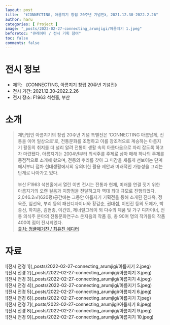 ```yaml
---
layout: post
title:  "《CONNECTING, 아름지기 창립 20주년 기념전》, 2021.12.30-2022.2.26"
author: haru
categories: [ Project ]
image: "_posts/2022-02-27-connecting_arumjigi/아름지기 1.jpeg"
beforetoc: "큐레이터 / 전시 기획 참여"
toc: false
comments: false
---
```

# 전시 정보
- 제목: 《CONNECTING, 아름지기 창립 20주년 기념전》
- 전시 기간: 2021.12.30-2022.2.26
- 전시 장소: F1963 석천홀, 부산

# 소개
>재단법인 아름지기의 창립 20주년 기념 특별전은 ‘CONNECTING 아름답게, 전통을 이어 일상으로’로, 전통문화를 조명하고 이를 창조적으로 계승하는 아름지기 활동의 취지를 더 널리 알려 전통이 생활 속의 아름다움으로 자리 잡도록 하고자 마련됐다. 아름지기는 2004년부터 의식주를 주제로 삼아 매해 하나의 주제를 중점적으로 소개해 왔으며, 전통의 뿌리를 찾아 그 미감을 새롭게 선보이는 단계에서부터 점차 현대생활에서의 유의미한 활용 제안과 미래적인 가능성을 그리는 단계로 나아가고 있다.   
   
부산 F1963 석천홀에서 열린 이번 전시는 전통과 현재, 미래를 연결 짓기 위한 아름지기의 오랜 걸음과 지향점을 전달하고자 역대 최대 규모로 진행되었다. 2,046.2㎡(620평)공간에는 그동안 아름지기 기획전을 통해 소개된 진태옥, 정욱준, 임선옥, 부리 등의 패션디자이너와 황갑순, 권대섭, 이인진 등의 도예가, 박종선, 하지훈, 김현종, 이건민, 제너럴그레이 외 다수의 제품 및 가구 디자이너, 전통 의식주 분야의 전통문화연구소 온지음의 작품 등, 총 90여 명의 작가들의 작품 400여 점이 전시되었다.   
[출처: 정글매거진 / 최유진 에디터](https://www.jungle.co.kr/magazine/203790)

# 자료
![전시 전경 1](_posts/2022-02-27-connecting_arumjigi/아름지기 2.jpeg)  
![전시 전경 2](_posts/2022-02-27-connecting_arumjigi/아름지기 3.jpeg)  
![전시 전경 3](_posts/2022-02-27-connecting_arumjigi/아름지기 4.jpeg)  
![전시 전경 4](_posts/2022-02-27-connecting_arumjigi/아름지기 5.jpeg)  
![전시 전경 5](_posts/2022-02-27-connecting_arumjigi/아름지기 6.jpeg)  
![전시 전경 6](_posts/2022-02-27-connecting_arumjigi/아름지기 7.jpeg)  
![전시 전경 7](_posts/2022-02-27-connecting_arumjigi/아름지기 8.jpeg)  
![전시 전경 8](_posts/2022-02-27-connecting_arumjigi/아름지기 9.jpeg)  
![전시 전경 9](_posts/2022-02-27-connecting_arumjigi/아름지기 10.jpeg)  